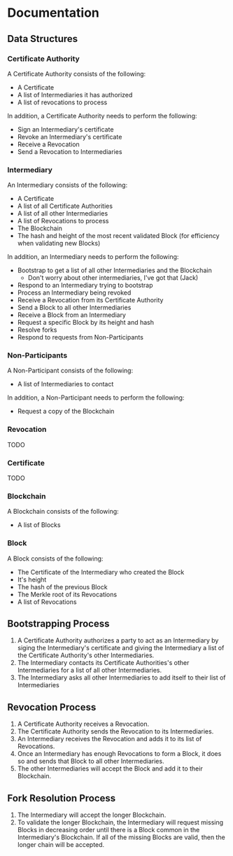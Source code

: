 # Documentation

## Data Structures

### Certificate Authority

A Certificate Authority consists of the following:

- A Certificate
- A list of Intermediaries it has authorized
- A list of revocations to process

In addition, a Certificate Authority needs to perform the following:

- Sign an Intermediary's certificate
- Revoke an Intermediary's certificate
- Receive a Revocation
- Send a Revocation to Intermediaries

### Intermediary

An Intermediary consists of the following:

- A Certificate
- A list of all Certificate Authorities
- A list of all other Intermediaries
- A list of Revocations to process
- The Blockchain
- The hash and height of the most recent validated Block (for efficiency when validating new Blocks)

In addition, an Intermediary needs to perform the following:

- Bootstrap to get a list of all other Intermediaries and the Blockchain
    - Don't worry about other intermediaries, I've got that (Jack)
- Respond to an Intermediary trying to bootstrap
- Process an Intermediary being revoked
- Receive a Revocation from its Certificate Authority
- Send a Block to all other Intermediaries
- Receive a Block from an Intermediary
- Request a specific Block by its height and hash
- Resolve forks
- Respond to requests from Non-Participants

### Non-Participants

A Non-Participant consists of the following:

- A list of Intermediaries to contact

In addition, a Non-Participant needs to perform the following:

- Request a copy of the Blockchain

### Revocation

TODO

### Certificate

TODO

### Blockchain

A Blockchain consists of the following:

- A list of Blocks

### Block

A Block consists of the following:

- The Certificate of the Intermediary who created the Block
- It's height
- The hash of the previous Block
- The Merkle root of its Revocations
- A list of Revocations

## Bootstrapping Process

1. A Certificate Authority authorizes a party to act as an Intermediary by siging the Intermediary's certificate and giving the Intermediary a list of the Certificate Authority's other Intermediaries.
1. The Intermediary contacts its Certificate Authorities's other Intermediaries for a list of all other Intermediaries.
1. The Intermediary asks all other Intermediaries to add itself to their list of Intermediaries

## Revocation Process

1. A Certificate Authority receives a Revocation.
1. The Certificate Authority sends the Revocation to its Intermediaries.
1. An Intermediary receives the Revocation and adds it to its list of Revocations.
1. Once an Intermediary has enough Revocations to form a Block, it does so and sends that Block to all other Intermediaries.
1. The other Intermediaries will accept the Block and add it to their Blockchain.

## Fork Resolution Process

1. The Intermediary will accept the longer Blockchain.
1. To validate the longer Blockchain, the Intermediary will request missing Blocks in decreasing order until there is a Block common in the Intermediary's Blockchain. If all of the missing Blocks are valid, then the longer chain will be accepted.
